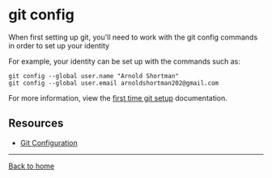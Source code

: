 # git config

When first setting up git, you'll need to work with the git config commands in order to set up your identity

For example, your identity can be set up with the commands such as:

```
git config --global user.name "Arnold Shortman"
git config --global user.email arnoldshortman202@gmail.com
```

For more information, view the [first time git setup](https://git-scm.com/book/en/v2/Getting-Started-First-Time-Git-Setup) documentation.

## Resources

- [Git Configuration](https://git-scm.com/docs/git-config)

---

[Back to home](../README.md)